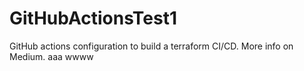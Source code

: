 # GitHubActionsTest1
GitHub actions configuration to build a terraform CI/CD. More info on Medium. 
aaa
wwww
